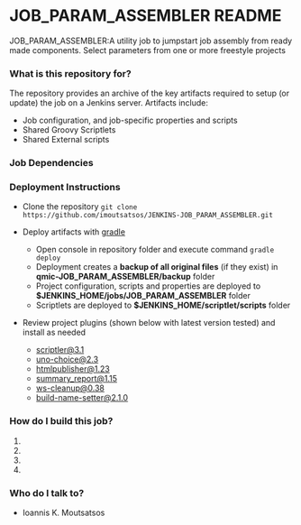 # JOB_PARAM_ASSEMBLER README #
JOB_PARAM_ASSEMBLER:A utility job to jumpstart job assembly from ready made components. Select parameters from one or more freestyle projects

### What is this repository for? ###

The repository provides an archive of the key artifacts required to setup (or update) the job on a Jenkins server. Artifacts include:

* Job configuration, and job-specific properties and scripts
* Shared Groovy Scriptlets
* Shared External scripts

### Job Dependencies ###

### Deployment Instructions ###

* Clone the repository ```git clone https://github.com/imoutsatsos/JENKINS-JOB_PARAM_ASSEMBLER.git```
* Deploy artifacts with [gradle](https://gradle.org/)
	* Open console in repository folder and execute command ```gradle deploy```
	* Deployment creates a **backup of all original files** (if they exist) in **qmic-JOB_PARAM_ASSEMBLER/backup** folder
	* Project configuration, scripts and properties are deployed to **$JENKINS_HOME/jobs/JOB_PARAM_ASSEMBLER** folder
	* Scriptlets are deployed to **$JENKINS_HOME/scriptlet/scripts** folder

* Review project plugins (shown below with latest version tested) and install as needed
 	* scriptler@3.1
  	* uno-choice@2.3
  	* htmlpublisher@1.23
  	* summary_report@1.15
  	* ws-cleanup@0.38
  	* build-name-setter@2.1.0
 

### How do I build this job? ###

1. 
2. 
3. 
4. 


### Who do I talk to? ###

* Ioannis K. Moutsatsos
